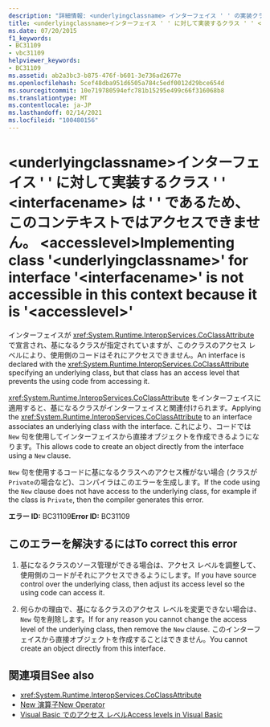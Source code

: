 ```yaml
---
description: "詳細情報: <underlyingclassname> インターフェイス ' ' の実装クラス ' ' <interfacename> は ' ' であるため、このコンテキストではアクセスできません。 <accesslevel>"
title: <underlyingclassname>インターフェイス ' ' に対して実装するクラス ' ' <interfacename> は ' ' であるため、このコンテキストではアクセスできません。 <accesslevel>
ms.date: 07/20/2015
f1_keywords:
- BC31109
- vbc31109
helpviewer_keywords:
- BC31109
ms.assetid: ab2a3bc3-b875-476f-b601-3e736ad2677e
ms.openlocfilehash: 5cef48dba951d6505a784c5edf0012d29bce654d
ms.sourcegitcommit: 10e719780594efc781b15295e499c66f316068b8
ms.translationtype: MT
ms.contentlocale: ja-JP
ms.lasthandoff: 02/14/2021
ms.locfileid: "100480156"
---
```

# <a name="implementing-class-underlyingclassname-for-interface-interfacename-is-not-accessible-in-this-context-because-it-is-accesslevel"></a><span data-ttu-id="779e1-103">\<underlyingclassname>インターフェイス ' ' に対して実装するクラス ' ' \<interfacename> は ' ' であるため、このコンテキストではアクセスできません。 \<accesslevel></span><span class="sxs-lookup"><span data-stu-id="779e1-103">Implementing class '\<underlyingclassname>' for interface '\<interfacename>' is not accessible in this context because it is '\<accesslevel>'</span></span>

<span data-ttu-id="779e1-104">インターフェイスが <xref:System.Runtime.InteropServices.CoClassAttribute> で宣言され、基になるクラスが指定されていますが、このクラスのアクセス レベルにより、使用側のコードはそれにアクセスできません。</span><span class="sxs-lookup"><span data-stu-id="779e1-104">An interface is declared with the <xref:System.Runtime.InteropServices.CoClassAttribute> specifying an underlying class, but that class has an access level that prevents the using code from accessing it.</span></span>  
  
 <span data-ttu-id="779e1-105"><xref:System.Runtime.InteropServices.CoClassAttribute> をインターフェイスに適用すると、基になるクラスがインターフェイスと関連付けられます。</span><span class="sxs-lookup"><span data-stu-id="779e1-105">Applying the <xref:System.Runtime.InteropServices.CoClassAttribute> to an interface associates an underlying class with the interface.</span></span> <span data-ttu-id="779e1-106">これにより、コードでは `New` 句を使用してインターフェイスから直接オブジェクトを作成できるようになります。</span><span class="sxs-lookup"><span data-stu-id="779e1-106">This allows code to create an object directly from the interface using a `New` clause.</span></span>  
  
 <span data-ttu-id="779e1-107">`New` 句を使用するコードに基になるクラスへのアクセス権がない場合 (クラスが `Private`の場合など)、コンパイラはこのエラーを生成します。</span><span class="sxs-lookup"><span data-stu-id="779e1-107">If the code using the `New` clause does not have access to the underlying class, for example if the class is `Private`, then the compiler generates this error.</span></span>  
  
 <span data-ttu-id="779e1-108">**エラー ID:** BC31109</span><span class="sxs-lookup"><span data-stu-id="779e1-108">**Error ID:** BC31109</span></span>  
  
## <a name="to-correct-this-error"></a><span data-ttu-id="779e1-109">このエラーを解決するには</span><span class="sxs-lookup"><span data-stu-id="779e1-109">To correct this error</span></span>  
  
1. <span data-ttu-id="779e1-110">基になるクラスのソース管理ができる場合は、アクセス レベルを調整して、使用側のコードがそれにアクセスできるようにします。</span><span class="sxs-lookup"><span data-stu-id="779e1-110">If you have source control over the underlying class, then adjust its access level so the using code can access it.</span></span>  
  
2. <span data-ttu-id="779e1-111">何らかの理由で、基になるクラスのアクセス レベルを変更できない場合は、 `New` 句を削除します。</span><span class="sxs-lookup"><span data-stu-id="779e1-111">If for any reason you cannot change the access level of the underlying class, then remove the `New` clause.</span></span> <span data-ttu-id="779e1-112">このインターフェイスから直接オブジェクトを作成することはできません。</span><span class="sxs-lookup"><span data-stu-id="779e1-112">You cannot create an object directly from this interface.</span></span>  
  
## <a name="see-also"></a><span data-ttu-id="779e1-113">関連項目</span><span class="sxs-lookup"><span data-stu-id="779e1-113">See also</span></span>

- <xref:System.Runtime.InteropServices.CoClassAttribute>
- [<span data-ttu-id="779e1-114">New 演算子</span><span class="sxs-lookup"><span data-stu-id="779e1-114">New Operator</span></span>](../language-reference/operators/new-operator.md)
- [<span data-ttu-id="779e1-115">Visual Basic でのアクセス レベル</span><span class="sxs-lookup"><span data-stu-id="779e1-115">Access levels in Visual Basic</span></span>](../programming-guide/language-features/declared-elements/access-levels.md)
